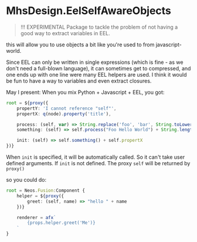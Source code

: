 # MhsDesign.EelSelfAwareObjects

> !!! EXPERIMENTAL Package to tackle the problem of not having a good way to extract variables in EEL.


this will allow you to use objects a bit like you're used to from javascript-world.

Since EEL can only be written in single expressions (which is fine - as we don't need a full-blown language), it can sometimes get to compressed, and one ends up with one line were many EEL helpers are used. I think it would be fun to have a way to variables and even extract closures.

May I present: When you mix Python + Javascript + EEL, you got:

```ts
root = ${proxy({
    propertY: 'I cannot reference "self"',
    propertX: q(node).property('title'),

    process: (self, var) => String.replace('foo', 'bar', String.toLowerCase(var)),
    something: (self) => self.process("Foo Hello World") + String.length(self.propertY),

    init: (self) => self.something() + self.propertX
})}
```

When `init` is specified, it will be automatically called. So it can't take user defined arguments.
If `init` is not defined. The proxy `self` will be returned by `proxy()`

so you could do:

```ts
root = Neos.Fusion:Component {
    helper = ${proxy({
        greet: (self, name) => "hello " + name
    })}

    renderer = afx`
        {props.helper.greet('Me')}
    `
}
```
